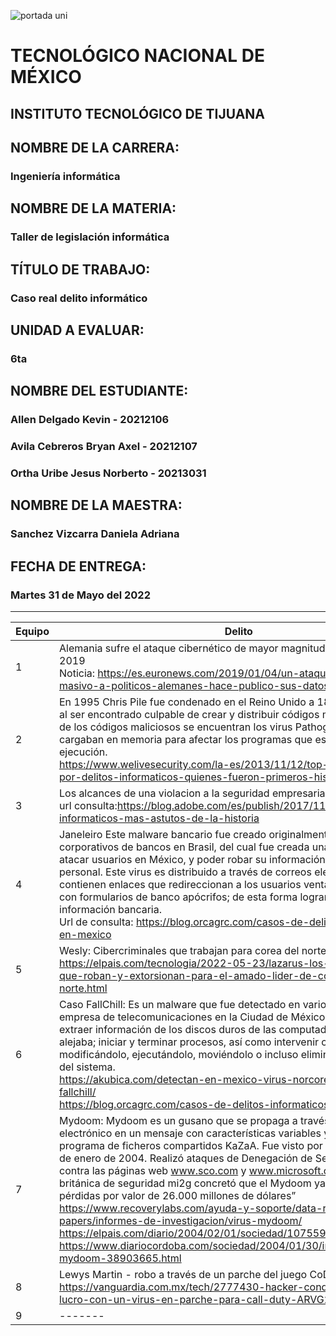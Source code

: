![portada uni](https://user-images.githubusercontent.com/101743883/161363304-dc9ef832-b950-4c0f-9f08-b481a8ab5f1b.png)

# TECNOLÓGICO NACIONAL DE MÉXICO
## INSTITUTO TECNOLÓGICO DE TIJUANA 
## NOMBRE DE LA CARRERA: 
### Ingeniería informática
## NOMBRE DE LA MATERIA: 
### Taller de legislación informática
## TÍTULO DE TRABAJO: 
### Caso real delito informático
## UNIDAD A EVALUAR: 
### 6ta
## NOMBRE DEL ESTUDIANTE: 
### Allen Delgado Kevin - 20212106
### Avila Cebreros Bryan Axel - 20212107
### Ortha Uribe Jesus Norberto - 20213031
## NOMBRE DE LA MAESTRA:
### Sanchez Vizcarra Daniela Adriana
## FECHA DE ENTREGA:
### Martes 31 de Mayo del 2022
----------------------------------
|Equipo|Delito|
|-------------------|-----------------------|
|1|Alemania sufre el ataque cibernético de mayor magnitud de su historia 2019 <br>Noticia: https://es.euronews.com/2019/01/04/un-ataque-cibernetico-masivo-a-politicos-alemanes-hace-publico-sus-datos-personales|
|2|En 1995 Chris Pile fue condenado en el Reino Unido a 18 meses de cárcel al ser encontrado culpable de crear y distribuir códigos maliciosos. Dentro de los códigos maliciosos se encuentran los virus Pathogen y Queeg que se cargaban en memoria para afectar los programas que estuvieran en ejecución.<br>https://www.welivesecurity.com/la-es/2013/11/12/top-10-condenados-por-delitos-informaticos-quienes-fueron-primeros-historia/|
|3|Los alcances de una violacion a la seguridad empresarial <br>url consulta:https://blog.adobe.com/es/publish/2017/11/14/los-3-delitos-informaticos-mas-astutos-de-la-historia|
|4|Janeleiro Este malware bancario fue creado originalmente para atacar corporativos de bancos en Brasil, del cual fue creada una variante para atacar usuarios en México, y poder robar su información bancaria y personal. Este virus es distribuido a través de correos electrónicos, que contienen enlaces que redireccionan a los usuarios ventanas emergentes con formularios de banco apócrifos; de esta forma logran acceder y robar la información bancaria.<br>Url de consulta: https://blog.orcagrc.com/casos-de-delitos-informaticos-en-mexico|
|5|Wesly: Cibercriminales que trabajan para corea del norte<br>https://elpais.com/tecnologia/2022-05-23/lazarus-los-cibercriminales-que-roban-y-extorsionan-para-el-amado-lider-de-corea-del-norte.html |
|6|Caso FallChill: Es un malware que fue detectado en varios equipos de una empresa de telecomunicaciones en la Ciudad de México. FallChill podía extraer información de los discos duros de las computadoras donde se alejaba; iniciar y terminar procesos, así como intervenir cualquier archivo, modificándolo, ejecutándolo, moviéndolo o incluso eliminar los elementos del sistema.<br>https://akubica.com/detectan-en-mexico-virus-norcoreano-llamado-fallchill/<br>https://blog.orcagrc.com/casos-de-delitos-informaticos-en-mexico|
|7|Mydoom: Mydoom es un gusano que se propaga a través del correo electrónico en un mensaje con características variables y a través del programa de ficheros compartidos KaZaA. Fue visto por primera vez el 26 de enero de 2004. Realizó ataques de Denegación de Servicio Distribuida contra las páginas web www.sco.com y www.microsoft.com. “La empresa británica de seguridad mi2g concretó que el Mydoom ya ha provocado pérdidas por valor de 26.000 millones de dólares”<br>https://www.recoverylabs.com/ayuda-y-soporte/data-recovery-white-papers/informes-de-investigacion/virus-mydoom/<br>https://elpais.com/diario/2004/02/01/sociedad/1075590004_850215.html<br>https://www.diariocordoba.com/sociedad/2004/01/30/infectados-mydoom-38903665.html|
|8|Lewys Martin - robo a través de un parche del juego CoD<br>https://vanguardia.com.mx/tech/2777430-hacker-condenado-prision-lucro-con-un-virus-en-parche-para-call-duty-ARVG2777430|
|9|-------|
